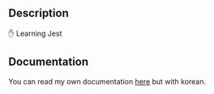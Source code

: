 ## Description
✋ Learning Jest

## Documentation
You can read my own documentation [here](https://velog.io/@peppermint100/Javascript-%ED%85%8C%EC%8A%A4%ED%8C%85-with-Jest-1) but with korean.
